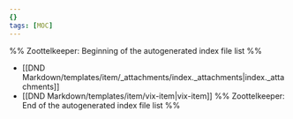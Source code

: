 ```yaml
---
{}
tags: [MOC]
---
```

%% Zoottelkeeper: Beginning of the autogenerated index file list  %%
-  [[DND Markdown/templates/item/_attachments/index._attachments|index._attachments]]
-  [[DND Markdown/templates/item/vix-item|vix-item]]
%% Zoottelkeeper: End of the autogenerated index file list  %%
